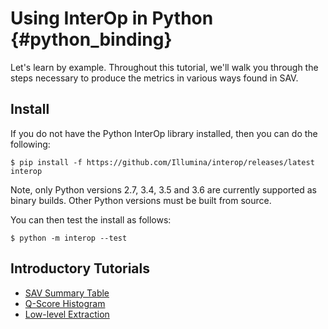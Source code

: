 Using InterOp in Python      {#python_binding}
=======================

Let's learn by example. Throughout this tutorial, we'll walk you through the steps necessary to produce the metrics
in various ways found in SAV.

## Install

If you do not have the Python InterOp library installed, then you can do the following:

    $ pip install -f https://github.com/Illumina/interop/releases/latest interop

Note, only Python versions 2.7, 3.4, 3.5 and 3.6 are currently 
supported as binary builds. Other Python versions must be built 
from source.

You can then test the install as follows:
    
    $ python -m interop --test

## Introductory Tutorials

 * [SAV Summary Table](https://github.com/Illumina/interop/blob/master/docs/src/Tutorial_01_Intro.ipynb)
 * [Q-Score Histogram](https://github.com/Illumina/interop/blob/master/docs/src/Tutorial_02_Plot_Bar.ipynb)
 * [Low-level Extraction](https://github.com/Illumina/interop/blob/master/docs/src/Tutorial_03_Low_Level.ipynb)

